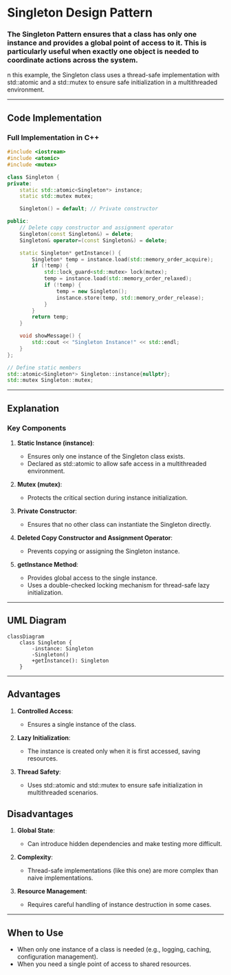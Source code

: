 
# Singleton Design Pattern

### The Singleton Pattern ensures that a class has only one instance and provides a global point of access to it. This is particularly useful when exactly one object is needed to coordinate actions across the system.

n this example, the Singleton class uses a thread-safe implementation with std::atomic and a std::mutex to ensure safe initialization in a multithreaded environment.

---

## Code Implementation

### Full Implementation in C++

```cpp
#include <iostream>
#include <atomic>
#include <mutex>

class Singleton {
private:
    static std::atomic<Singleton*> instance;
    static std::mutex mutex;

    Singleton() = default; // Private constructor

public:
    // Delete copy constructor and assignment operator
    Singleton(const Singleton&) = delete;
    Singleton& operator=(const Singleton&) = delete;

    static Singleton* getInstance() {
        Singleton* temp = instance.load(std::memory_order_acquire);
        if (!temp) {
            std::lock_guard<std::mutex> lock(mutex);
            temp = instance.load(std::memory_order_relaxed);
            if (!temp) {
                temp = new Singleton();
                instance.store(temp, std::memory_order_release);
            }
        }
        return temp;
    }

    void showMessage() {
        std::cout << "Singleton Instance!" << std::endl;
    }
};

// Define static members
std::atomic<Singleton*> Singleton::instance{nullptr};
std::mutex Singleton::mutex;

```

---

## Explanation

### Key Components

1. **Static Instance (instance)**:
   - Ensures only one instance of the Singleton class exists.
   - Declared as std::atomic to allow safe access in a multithreaded environment.

2. **Mutex (mutex)**:
   - Protects the critical section during instance initialization.
     
3. **Private Constructor**:
   - Ensures that no other class can instantiate the Singleton directly.

4. **Deleted Copy Constructor and Assignment Operator**:
   - Prevents copying or assigning the Singleton instance.

5. **getInstance Method**:
   - Provides global access to the single instance.
   - Uses a double-checked locking mechanism for thread-safe lazy initialization.

---

## UML Diagram

```mermaid
classDiagram
    class Singleton {
        -instance: Singleton
        -Singleton()
        +getInstance(): Singleton
    }
```

---

## Advantages

1. **Controlled Access**:
   - Ensures a single instance of the class.

2. **Lazy Initialization**:
   - The instance is created only when it is first accessed, saving resources.
     
3. **Thread Safety**:
   - Uses std::atomic and std::mutex to ensure safe initialization in multithreaded scenarios.
     
## Disadvantages

1. **Global State**:
   - Can introduce hidden dependencies and make testing more difficult.

2. **Complexity**:
   - Thread-safe implementations (like this one) are more complex than naive implementations. 

3. **Resource Management**:
   - Requires careful handling of instance destruction in some cases.

---

## When to Use

- When only one instance of a class is needed (e.g., logging, caching, configuration management).
- When you need a single point of access to shared resources.

